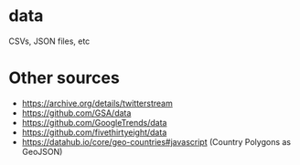 # data
CSVs, JSON files, etc


# Other sources

- https://archive.org/details/twitterstream
- https://github.com/GSA/data
- https://github.com/GoogleTrends/data
- https://github.com/fivethirtyeight/data
- https://datahub.io/core/geo-countries#javascript (Country Polygons as GeoJSON)
